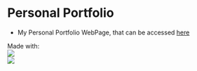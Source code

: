# Personal Portfolio

- My Personal Portfolio WebPage, that can be accessed <a href="https://pedrohenri.com.br">here</a>

Made with: <br/>
<img src="https://img.shields.io/badge/React-20232A?style=for-the-badge&logo=react&logoColor=61DAFB"/> <br />
<img src="https://img.shields.io/badge/Tailwind_CSS-38B2AC?style=for-the-badge&logo=tailwind-css&logoColor=white"/>
